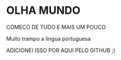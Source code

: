 # OLHA MUNDO
COMECO DE TUDO E MAIS UM POUCO

Muito trampo a lingua portuguesa

ADICIONEI ISSO POR AQUI PELO GITHUB ;)
